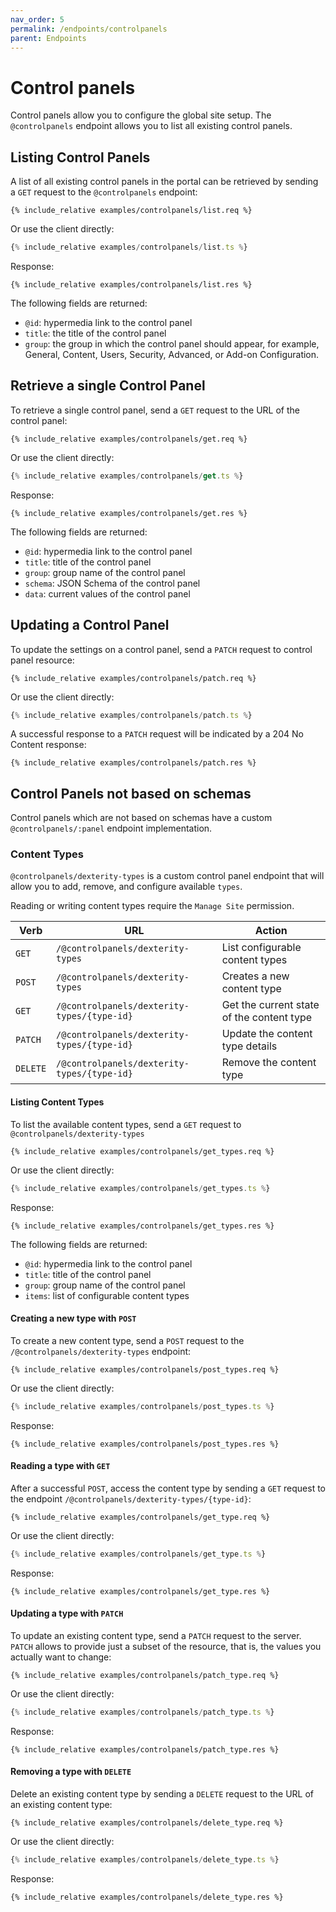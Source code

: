 ```yaml
---
nav_order: 5
permalink: /endpoints/controlpanels
parent: Endpoints
---
```


# Control panels

Control panels allow you to configure the global site setup. The `@controlpanels` endpoint allows you to list all existing control panels.

## Listing Control Panels

A list of all existing control panels in the portal can be retrieved by sending a `GET` request to the `@controlpanels` endpoint:

```http
{% include_relative examples/controlpanels/list.req %}
```

Or use the client directly:

```ts
{% include_relative examples/controlpanels/list.ts %}
```

Response:

```http
{% include_relative examples/controlpanels/list.res %}
```

The following fields are returned:

- `@id`: hypermedia link to the control panel
- `title`: the title of the control panel
- `group`: the group in which the control panel should appear, for example, General, Content, Users, Security, Advanced, or Add-on Configuration.

## Retrieve a single Control Panel

To retrieve a single control panel, send a `GET` request to the URL of the control panel:

```http
{% include_relative examples/controlpanels/get.req %}
```

Or use the client directly:

```ts
{% include_relative examples/controlpanels/get.ts %}
```

Response:

```http
{% include_relative examples/controlpanels/get.res %}
```

The following fields are returned:

- `@id`: hypermedia link to the control panel
- `title`: title of the control panel
- `group`: group name of the control panel
- `schema`: JSON Schema of the control panel
- `data`: current values of the control panel

## Updating a Control Panel

To update the settings on a control panel, send a `PATCH` request to control panel resource:

```http
{% include_relative examples/controlpanels/patch.req %}
```

Or use the client directly:

```ts
{% include_relative examples/controlpanels/patch.ts %}
```

A successful response to a `PATCH` request will be indicated by a 204 No Content response:

```http
{% include_relative examples/controlpanels/patch.res %}
```

## Control Panels not based on schemas

Control panels which are not based on schemas have a custom `@controlpanels/:panel` endpoint implementation.

### Content Types

`@controlpanels/dexterity-types` is a custom control panel endpoint that will allow you to add, remove, and configure available `types`.

Reading or writing content types require the `Manage Site` permission.

| Verb     | URL                                         | Action                                    |
| -------- | ------------------------------------------- | ----------------------------------------- |
| `GET`    | `/@controlpanels/dexterity-types`           | List configurable content types           |
| `POST`   | `/@controlpanels/dexterity-types`           | Creates a new content type                |
| `GET`    | `/@controlpanels/dexterity-types/{type-id}` | Get the current state of the content type |
| `PATCH`  | `/@controlpanels/dexterity-types/{type-id}` | Update the content type details           |
| `DELETE` | `/@controlpanels/dexterity-types/{type-id}` | Remove the content type                   |

#### Listing Content Types

To list the available content types, send a `GET` request to `@controlpanels/dexterity-types`

```http
{% include_relative examples/controlpanels/get_types.req %}
```

Or use the client directly:

```ts
{% include_relative examples/controlpanels/get_types.ts %}
```

Response:

```http
{% include_relative examples/controlpanels/get_types.res %}
```

The following fields are returned:

- `@id`: hypermedia link to the control panel
- `title`: title of the control panel
- `group`: group name of the control panel
- `items`: list of configurable content types

#### Creating a new type with `POST`

To create a new content type, send a `POST` request to the `/@controlpanels/dexterity-types` endpoint:

```http
{% include_relative examples/controlpanels/post_types.req %}
```

Or use the client directly:

```ts
{% include_relative examples/controlpanels/post_types.ts %}
```

Response:

```http
{% include_relative examples/controlpanels/post_types.res %}
```

#### Reading a type with `GET`

After a successful `POST`, access the content type by sending a `GET` request to the endpoint `/@controlpanels/dexterity-types/{type-id}`:

```http
{% include_relative examples/controlpanels/get_type.req %}
```

Or use the client directly:

```ts
{% include_relative examples/controlpanels/get_type.ts %}
```

Response:

```http
{% include_relative examples/controlpanels/get_type.res %}
```

#### Updating a type with `PATCH`

To update an existing content type, send a `PATCH` request to the server.
`PATCH` allows to provide just a subset of the resource, that is, the values you actually want to change:

```http
{% include_relative examples/controlpanels/patch_type.req %}
```

Or use the client directly:

```ts
{% include_relative examples/controlpanels/patch_type.ts %}
```

Response:

```http
{% include_relative examples/controlpanels/patch_type.res %}
```

#### Removing a type with `DELETE`

Delete an existing content type by sending a `DELETE` request to the URL of an existing content type:

```http
{% include_relative examples/controlpanels/delete_type.req %}
```

Or use the client directly:

```ts
{% include_relative examples/controlpanels/delete_type.ts %}
```

Response:

```http
{% include_relative examples/controlpanels/delete_type.res %}
```
